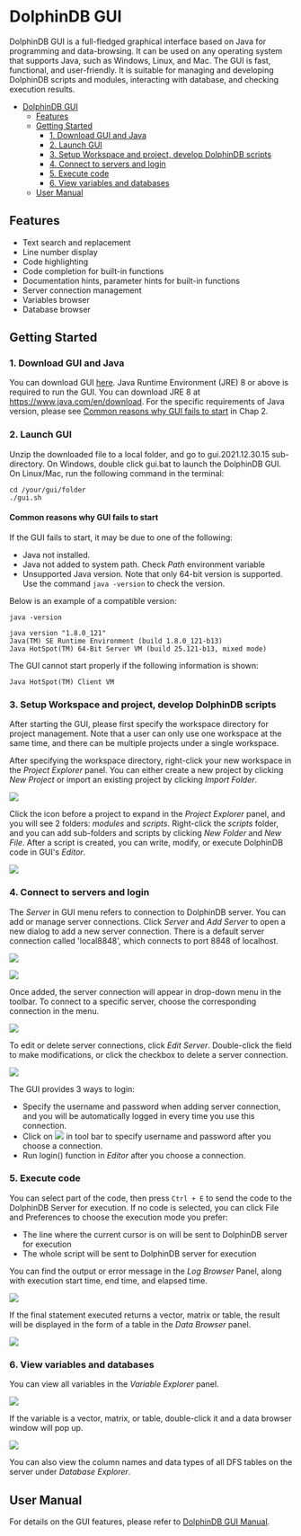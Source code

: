 # DolphinDB GUI 

DolphinDB GUI is a full-fledged graphical interface based on Java for programming and data-browsing. It can be used on any operating system that supports Java, such as Windows, Linux, and Mac. The GUI is fast, functional, and user-friendly. It is suitable for managing and developing DolphinDB scripts and modules, interacting with database, and checking execution results.

- [DolphinDB GUI](#dolphindb-gui)
  - [Features](#features)
  - [Getting Started](#getting-started)
    - [1. Download GUI and Java](#1-download-gui-and-java)
    - [2. Launch GUI](#2-launch-gui)
    - [3. Setup Workspace and project, develop DolphinDB scripts](#3-setup-workspace-and-project-develop-dolphindb-scripts)
    - [4. Connect to servers and login](#4-connect-to-servers-and-login)
    - [5. Execute code](#5-execute-code)
    - [6. View variables and databases](#6-view-variables-and-databases)
  - [User Manual](#user-manual)


## Features
- Text search and replacement
- Line number display 
- Code highlighting
- Code completion for built-in functions
- Documentation hints, parameter hints for built-in functions
- Server connection management
- Variables browser
- Database browser 


## Getting Started

### 1. Download GUI and Java
You can download GUI [here](https://www.dolphindb.com/downloads/DolphinDB_GUI_V1.30.15.zip). Java Runtime Environment (JRE) 8 or above is required to run the GUI. You can download JRE 8 at https://www.java.com/en/download. For the specific requirements of Java version, please see [Common reasons why GUI fails to start](#common-reasons-why-gui-fails-to-start) in Chap 2.


### 2. Launch GUI

Unzip the downloaded file to a local folder, and go to gui.2021.12.30.15 sub-directory. On Windows, double click gui.bat to launch the DolphinDB GUI. On Linux/Mac, run the following command in the terminal: 

``` 
cd /your/gui/folder
./gui.sh 
```

#### **Common reasons why GUI fails to start**

If the GUI fails to start, it may be due to one of the following:
- Java not installed. 
- Java not added to system path. Check *Path* environment variable
- Unsupported Java version. Note that only 64-bit version is supported. Use the command `java -version` to check the version.

Below is an example of a compatible version:

```
java -version

java version "1.8.0_121"
Java(TM) SE Runtime Environment (build 1.8.0_121-b13)
Java HotSpot(TM) 64-Bit Server VM (build 25.121-b13, mixed mode)
```

The GUI cannot start properly if the following information is shown:

```
Java HotSpot(TM) Client VM
```

### 3. Setup Workspace and project, develop DolphinDB scripts

After starting the GUI, please first specify the workspace directory for project management. Note that a user can only use one workspace at the same time, and there can be multiple projects under a single workspace.

After specifying the workspace directory, right-click your new workspace in the *Project Explorer* panel. You can either create a new project by clicking *New Project* or import an existing project by clicking *Import Folder*.

![](images/gui_tutorial/new_project.png) 

Click the icon before a project to expand in the *Project Explorer* panel, and you will see 2 folders: *modules* and *scripts*. Right-click the *scripts* folder, and you can add sub-folders and scripts by clicking *New Folder* and *New File*. After a script is created, you can write, modify, or execute DolphinDB code in GUI's *Editor*. 

![](images/gui_tutorial/new_script.png) 

### 4. Connect to servers and login

The *Server* in GUI menu refers to connection to DolphinDB server. You can add or manage server connections. Click *Server* and *Add Server* to open a new dialog to add a new server connection. There is a default server connection called 'local8848', which connects to port 8848 of localhost.   

![](images/gui_tutorial/add_edit_server.png) 
</br>

![](images/gui_tutorial/add_server.png)

Once added, the server connection will appear in drop-down menu in the toolbar. To connect to a specific server, choose the corresponding connection in the menu.

![](images/gui_tutorial/server_dropdown.png) 

To edit or delete server connections, click *Edit Server*. Double-click the field to make modifications, or click the checkbox to delete a server connection.

![](images/gui_tutorial/edit_server.png) 

The GUI provides 3 ways to login:

- Specify the username and password when adding server connection, and you will be automatically logged in every time you use this connection.
- Click on ![](images/gui_tutorial/login_icon.png) in tool bar to specify username and password after you choose a connection.
- Run login() function in *Editor* after you choose a connection. 

### 5. Execute code

You can select part of the code, then press `Ctrl + E` to send the code to the DolphinDB Server for execution. If no code is selected,  you can click File and Preferences to choose the execution mode you prefer:

- The line where the current cursor is on will be sent to DolphinDB server for execution
- The whole script will be sent to DolphinDB server for execution 

You can find the output or error message in the *Log Browser* Panel, along with execution start time, end time, and elapsed time.

![](images/gui_tutorial/Log_browser.png)

If the final statement executed returns a vector, matrix or table, the result will be displayed in the form of a table in the *Data Browser* panel. 

![](images/gui_tutorial/data_browser.png)

### 6. View variables and databases

You can view all variables in the *Variable Explorer* panel.

![](images/gui_tutorial/variables_explorer.png) 

If the variable is a vector, matrix, or table, double-click it and a data browser window will pop up.

![](images/gui_tutorial/variable_data.png) 

You can also view the column names and data types of all DFS tables on the server under *Database Explorer*. 

## User Manual

For details on the GUI features, please refer to [DolphinDB GUI Manual](https://dolphindb.com/gui_help/index.html).
